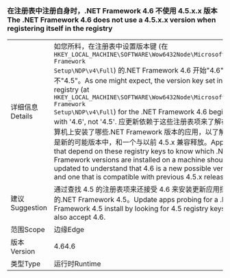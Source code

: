 ### <a name="the-net-framework-46-does-not-use-a-45xx-version-when-registering-itself-in-the-registry"></a><span data-ttu-id="01636-101">在注册表中注册自身时，.NET Framework 4.6 不使用 4.5.x.x 版本</span><span class="sxs-lookup"><span data-stu-id="01636-101">The .NET Framework 4.6 does not use a 4.5.x.x version when registering itself in the registry</span></span>

|   |   |
|---|---|
|<span data-ttu-id="01636-102">详细信息</span><span class="sxs-lookup"><span data-stu-id="01636-102">Details</span></span>|<span data-ttu-id="01636-103">如您所料，在注册表中设置版本键 (在<code>HKEY_LOCAL_MACHINE\SOFTWARE\Wow6432Node\Microsoft\NET Framework Setup\NDP\v4\Full</code>) 的.NET Framework 4.6 开始"4.6"，而不"4.5"。</span><span class="sxs-lookup"><span data-stu-id="01636-103">As one might expect, the version key set in the registry (at <code>HKEY_LOCAL_MACHINE\SOFTWARE\Wow6432Node\Microsoft\NET Framework Setup\NDP\v4\Full</code>) for the .NET Framework 4.6 begins with '4.6', not '4.5'.</span></span> <span data-ttu-id="01636-104">应更新依赖于这些注册表项来了解在计算机上安装了哪些.NET Framework 版本的应用，以了解 4.6 是新的可能版本中，和一个与以前 4.5.x 兼容释放。</span><span class="sxs-lookup"><span data-stu-id="01636-104">Apps that depend on these registry keys to know which .NET Framework versions are installed on a machine should be updated to understand that 4.6 is a new possible version, and one that is compatible with previous 4.5.x releases.</span></span>|
|<span data-ttu-id="01636-105">建议</span><span class="sxs-lookup"><span data-stu-id="01636-105">Suggestion</span></span>|<span data-ttu-id="01636-106">通过查找 4.5 的注册表项来还接受 4.6 来安装更新应用探测的.NET Framework 4.5。</span><span class="sxs-lookup"><span data-stu-id="01636-106">Update apps probing for a .NET Framework 4.5 install by looking for 4.5 registry keys to also accept 4.6.</span></span>|
|<span data-ttu-id="01636-107">范围</span><span class="sxs-lookup"><span data-stu-id="01636-107">Scope</span></span>|<span data-ttu-id="01636-108">边缘</span><span class="sxs-lookup"><span data-stu-id="01636-108">Edge</span></span>|
|<span data-ttu-id="01636-109">版本</span><span class="sxs-lookup"><span data-stu-id="01636-109">Version</span></span>|<span data-ttu-id="01636-110">4.6</span><span class="sxs-lookup"><span data-stu-id="01636-110">4.6</span></span>|
|<span data-ttu-id="01636-111">类型</span><span class="sxs-lookup"><span data-stu-id="01636-111">Type</span></span>|<span data-ttu-id="01636-112">运行时</span><span class="sxs-lookup"><span data-stu-id="01636-112">Runtime</span></span>|

